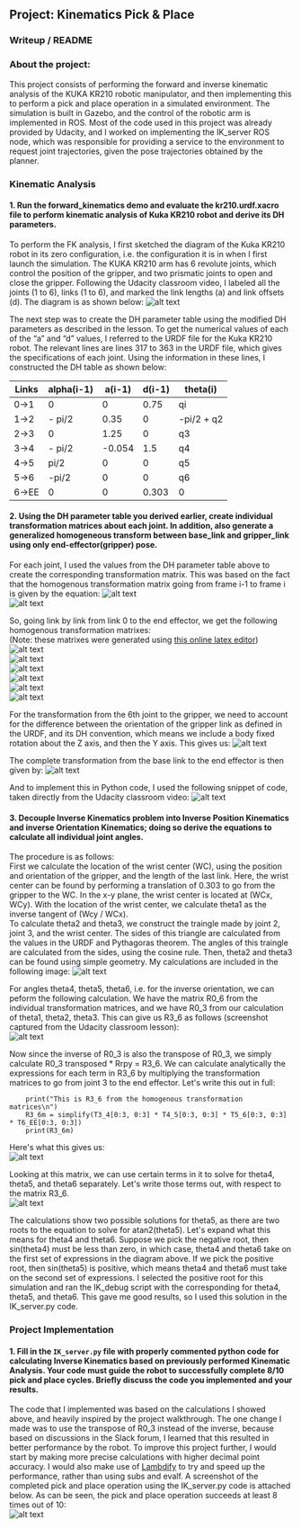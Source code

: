 ## Project: Kinematics Pick & Place


[//]: # (Image References)

[image1]: ./misc_images/sketch.jpg
[image2]: ./misc_images/eq2.png
[image3]: ./misc_images/image-3.png
[image4]: ./misc_images/T0_1.jpg
[image5]: ./misc_images/T1_2.jpg
[image6]: ./misc_images/T2_3.jpg
[image7]: ./misc_images/T3_4.jpg
[image8]: ./misc_images/T4_5.jpg
[image9]: ./misc_images/T5_6.jpg
[image10]: ./misc_images/T6_EE.jpg
[image11]: ./misc_images/T0_EE.jpg
[image12]: ./misc_images/codeblock.png
[image13]: ./misc_images/theta123.jpg
[image14]: ./misc_images/R3_6.png
[image15]: ./misc_images/R3_6_from_transforms.png
[image16]: ./misc_images/theta456.jpg
[image17]: ./misc_images/kinematics_complete.png

### Writeup / README  

### About the project:
This project consists of performing the forward and inverse kinematic analysis of the KUKA KR210 robotic manipulator, and then implementing this to perform a pick and place operation in a simulated environment. The simulation is built in Gazebo, and the control of the robotic arm is implemented in ROS. Most of the code used in this project was already provided by Udacity, and I worked on implementing the IK_server ROS node, which was responsible for providing a service to the environment to request joint trajectories, given the pose trajectories obtained by the planner.

### Kinematic Analysis
#### 1. Run the forward_kinematics demo and evaluate the kr210.urdf.xacro file to perform kinematic analysis of Kuka KR210 robot and derive its DH parameters.

To perform the FK analysis, I first sketched the diagram of the Kuka KR210 robot in its zero configuration, i.e. the configuration it is in when I first launch the simulation. The KUKA KR210 arm has 6 revolute joints, which control the position of the gripper, and two prismatic joints to open and close the gripper. Following the Udacity classroom video, I labeled all the joints (1 to 6), links (1 to 6), and marked the link lengths (a) and link offsets (d). The diagram is as shown below:
![alt text][image1]

The next step was to create the DH parameter table using the modified DH parameters as described in the lesson. To get the numerical values of each of the “a” and “d” values, I referred to the URDF file for the Kuka KR210 robot. The relevant lines are lines 317 to 363 in the URDF file, which gives the specifications of each joint. Using the information in these lines, I constructed the DH table as shown below:

Links | alpha(i-1) | a(i-1) | d(i-1) | theta(i)
--- | --- | --- | --- | ---
0->1 | 0 | 0 | 0.75 | qi
1->2 | - pi/2 | 0.35 | 0 | -pi/2 + q2
2->3 | 0 | 1.25 | 0 | q3
3->4 |  - pi/2 | -0.054 | 1.5 | q4
4->5 | pi/2 | 0 | 0 | q5
5->6 | -pi/2 | 0 | 0 | q6
6->EE | 0 | 0 | 0.303 | 0

#### 2. Using the DH parameter table you derived earlier, create individual transformation matrices about each joint. In addition, also generate a generalized homogeneous transform between base_link and gripper_link using only end-effector(gripper) pose.

For each joint, I used the values from the DH parameter table above to create the corresponding transformation matrix. This was based on the fact that the homogenous transformation matrix going from frame i-1 to frame i is given by the equation:
![alt text][image2]  
![alt text][image3]

So, going link by link from link 0 to the end effector, we get the following homogenous transformation matrixes:  
(Note: these matrixes were generated using [this online latex editor](https://www.codecogs.com/latex/eqneditor.php))  
![alt text][image4]  
![alt text][image5]  
![alt text][image6]  
![alt text][image7]  
![alt text][image8]  
![alt text][image9]  

For the transformation from the 6th joint to the gripper, we need to account for the difference between the orientation of the gripper link as defined in the URDF, and its DH convention, which means we include a body fixed rotation about the Z axis, and then the Y axis. This gives us:
![alt text][image10]

The complete transformation from the base link to the end effector is then given by:
![alt text][image11]

And to implement this in Python code, I used the following snippet of code, taken directly from the Udacity classroom video:
![alt text][image12]  


#### 3. Decouple Inverse Kinematics problem into Inverse Position Kinematics and inverse Orientation Kinematics; doing so derive the equations to calculate all individual joint angles.
The procedure is as follows:  
First we calculate the location of the wrist center (WC), using the position and orientation of the gripper, and the length of the last link. Here, the wrist center can be found by performing a translation of 0.303 to go from the gripper to the WC. In the x-y plane, the wrist center is located at (WCx, WCy). With the location of the wrist center, we calculate theta1 as the inverse tangent of (Wcy / WCx).  
To calculate theta2 and theta3, we construct the traingle made by joint 2, joint 3, and the wrist center. The sides of this triangle are calculated from the values in the URDF and Pythagoras theorem. The angles of this traingle are calculated from the sides, using the cosine rule. Then, theta2 and theta3 can be found using simple geometry. My calculations are included in the following image:
![alt text][image13]  

For angles theta4, theta5, theta6, i.e. for the inverse orientation, we can peform the following calculation. We have the matrix R0_6 from the individual transformation matrices, and we have R0_3 from our calculation of theta1, theta2, theta3. This can give us R3_6 as follows (screenshot captured from the Udacity classroom lesson):  
![alt text][image14]  

Now since the inverse of R0_3 is also the transpose of R0_3, we simply calculate R0_3 transposed * Rrpy = R3_6. We can calculate analytically the expressions for each term in R3_6 by multiplying the transformation matrices to go from joint 3 to the end effector. Let's write this out in full:  

```
    print("This is R3_6 from the homogenous transformation matrices\n")
    R3_6m = simplify(T3_4[0:3, 0:3] * T4_5[0:3, 0:3] * T5_6[0:3, 0:3] * T6_EE[0:3, 0:3])
    print(R3_6m)
```

Here's what this gives us:  
![alt text][image15] 

Looking at this matrix, we can use certain terms in it to solve for theta4, theta5, and theta6 separately. Let's write those terms out, with respect to the matrix R3_6.  
![alt text][image16]  

The calculations show two possible solutions for theta5, as there are two roots to the equation to solve for atan2(theta5). Let's expand what this means for theta4 and theta6. Suppose we pick the negative root, then sin(theta4) must be less than zero, in which case, theta4 and theta6 take on the first set of expressions in the diagram above. If we pick the positive root, then sin(theta5) is positive, which means theta4 and theta6 must take on the second set of expressions. I selected the positive root for this simulation and ran the IK_debug script with the corresponding for theta4, theta5, and theta6. This gave me good results, so I used this solution in the IK_server.py code.

### Project Implementation

#### 1. Fill in the `IK_server.py` file with properly commented python code for calculating Inverse Kinematics based on previously performed Kinematic Analysis. Your code must guide the robot to successfully complete 8/10 pick and place cycles. Briefly discuss the code you implemented and your results. 

The code that I implemented was based on the calculations I showed above, and heavily inspired by the project walkthrough. The one change I made was to use the transpose of R0_3 instead of the inverse, because based on discussions in the Slack forum, I learned that this resulted in better performance by the robot. To improve this project further, I would start by making more precise calculations with higher decimal point accuracy. I would also make use of [Lambdify](http://docs.sympy.org/latest/modules/utilities/lambdify.html) to try and speed up the performance, rather than using subs and evalf.
A screenshot of the completed pick and place operation using the IK_server.py code is attached below. As can be seen, the pick and place operation succeeds at least 8 times out of 10:  
![alt text][image17] 

